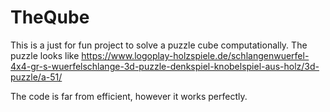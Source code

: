 # TheQube

This is a just for fun project to solve a puzzle cube computationally.
The puzzle looks like https://www.logoplay-holzspiele.de/schlangenwuerfel-4x4-gr-s-wuerfelschlange-3d-puzzle-denkspiel-knobelspiel-aus-holz/3d-puzzle/a-51/

The code is far from efficient, however it works perfectly.
